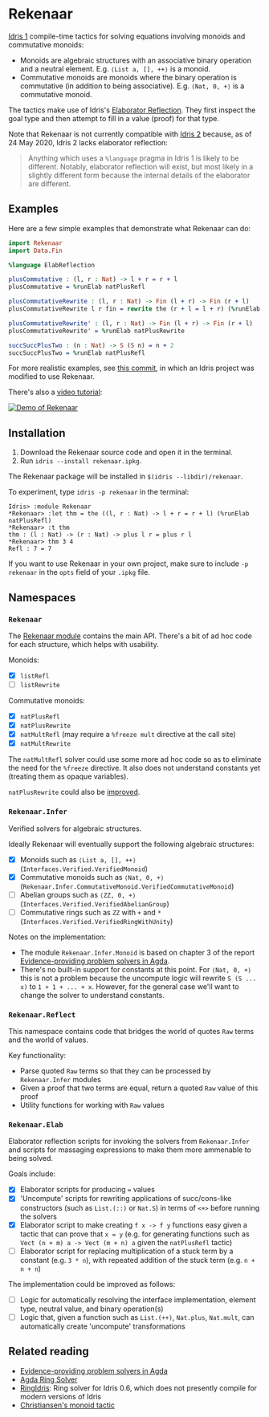 # Rekenaar

[Idris 1](https://github.com/idris-lang/Idris-dev) compile-time tactics for solving equations involving monoids and commutative monoids:

- Monoids are algebraic structures with an associative binary operation and a neutral element. E.g. `⟨List a, [], ++⟩` is a monoid.
- Commutative monoids are monoids where the binary operation is commutative (in addition to being associative). E.g. `⟨Nat, 0, +⟩` is a commutative monoid.

The tactics make use of Idris's [Elaborator Reflection](http://docs.idris-lang.org/en/v1.3.0/reference/elaborator-reflection.html). They first inspect the goal type and then attempt to fill in a value (proof) for that type.

Note that Rekenaar is not currently compatible with [Idris 2](https://github.com/idris-lang/Idris2) because, as of 24 May 2020, Idris 2 lacks elaborator reflection:

> Anything which uses a `%language` pragma in Idris 1 is likely to be different. Notably, elaborator reflection will exist, but most likely in a slightly different form because the internal details of the elaborator are different.

## Examples

Here are a few simple examples that demonstrate what Rekenaar can do:

```idris
import Rekenaar
import Data.Fin

%language ElabReflection

plusCommutative : (l, r : Nat) -> l + r = r + l
plusCommutative = %runElab natPlusRefl

plusCommutativeRewrite : (l, r : Nat) -> Fin (l + r) -> Fin (r + l)
plusCommutativeRewrite l r fin = rewrite the (r + l = l + r) (%runElab natPlusRefl) in fin

plusCommutativeRewrite' : (l, r : Nat) -> Fin (l + r) -> Fin (r + l)
plusCommutativeRewrite' = %runElab natPlusRewrite

succSuccPlusTwo : (n : Nat) -> S (S n) = n + 2
succSuccPlusTwo = %runElab natPlusRefl
```

For more realistic examples, see [this commit](https://github.com/jdevuyst/idris-data/commit/771f62863f56b0bb7c1a0a9fddc9a48e55224143), in which an Idris project was modified to use Rekenaar.

There's also a [video tutorial](https://www.youtube.com/watch?v=deYYhTl4zDs):

[![Demo of Rekenaar](http://img.youtube.com/vi/deYYhTl4zDs/0.jpg)](http://www.youtube.com/watch?v=deYYhTl4zDs)

## Installation

1. Download the Rekenaar source code and open it in the terminal.
2. Run `idris --install rekenaar.ipkg`.

The Rekenaar package will be installed in `$(idris --libdir)/rekenaar`.

To experiment, type `idris -p rekenaar` in the terminal:

```
Idris> :module Rekenaar
*Rekenaar> :let thm = the ((l, r : Nat) -> l + r = r + l) (%runElab natPlusRefl)
*Rekenaar> :t thm
thm : (l : Nat) -> (r : Nat) -> plus l r = plus r l
*Rekenaar> thm 3 4
Refl : 7 = 7
```

If you want to use Rekenaar in your own project, make sure to include `-p rekenaar` in the `opts` field of your `.ipkg` file.

## Namespaces

### `Rekenaar`

The [Rekenaar module](src/Rekenaar.idr) contains the main API. There's a bit of ad hoc code for each structure, which helps with usability.

Monoids:

- [x] `listRefl`
- [ ] `listRewrite`

Commutative monoids:

- [x] `natPlusRefl`
- [x] `natPlusRewrite`
- [x] `natMultRefl` (may require a `%freeze mult` directive at the call site)
- [x] `natMultRewrite`

The `natMultRefl` solver could use some more ad hoc code so as to eliminate the need for the `%freeze` directive. It also does not understand constants yet (treating them as opaque variables).

`natPlusRewrite` could also be [improved](https://github.com/jdevuyst/rekenaar/issues/2).

### `Rekenaar.Infer`

Verified solvers for algebraic structures.

Ideally Rekenaar will eventually support the following algebraic structures:

- [x] Monoids such as `⟨List a, [], ++⟩` (`Interfaces.Verified.VerifiedMonoid`)
- [x] Commutative monoids such as `⟨Nat, 0, +⟩` (`Rekenaar.Infer.CommutativeMonoid.VerifiedCommutativeMonoid`)
- [ ] Abelian groups such as `⟨ZZ, 0, +⟩` (`Interfaces.Verified.VerifiedAbelianGroup`)
- [ ] Commutative rings such as `ZZ` with `+` and `*` (`Interfaces.Verified.VerifiedRingWithUnity`)

Notes on the implementation:

- The module `Rekenaar.Infer.Monoid` is based on chapter 3 of the report [Evidence-providing problem solvers in Agda](https://github.com/umazalakain/fyp).
- There's no built-in support for constants at this point. For `⟨Nat, 0, +⟩` this is not a problem because the uncompute logic will rewrite `S (S ... x)` to `1 + 1 + ... + x`. However, for the general case we'll want to change the solver to understand constants.

### `Rekenaar.Reflect`

This namespace contains code that bridges the world of quotes `Raw` terms and the world of values.

Key functionality:

- Parse quoted `Raw` terms so that they can be processed by `Rekenaar.Infer` modules
- Given a proof that two terms are equal, return a quoted `Raw` value of this proof
- Utility functions for working with `Raw` values

### `Rekenaar.Elab`

Elaborator reflection scripts for invoking the solvers from `Rekenaar.Infer` and scripts for massaging expressions to make them more ammenable to being solved.

Goals include:

- [x] Elaborator scripts for producing `=` values
- [x] 'Uncompute' scripts for rewriting applications of succ/cons-like constructors (such as `List.(::)` or `Nat.S`) in terms of `<+>` before running the solvers
- [x] Elaborator script to make creating `f x -> f y` functions easy given a tactic that can prove that `x = y` (e.g. for generating functions such as `Vect (n + m) a -> Vect (m + n) a` given the `natPlusRefl` tactic)
- [ ] Elaborator script for replacing multiplication of a stuck term by a constant (e.g. `3 * n`), with repeated addition of the stuck term (e.g. `n + n + n`)

The implementation could be improved as follows:

- [ ] Logic for automatically resolving the interface implementation, element type, neutral value, and binary operation(s)
- [ ] Logic that, given a function such as `List.(++)`, `Nat.plus`, `Nat.mult`, can automatically create 'uncompute' transformations

## Related reading

- [Evidence-providing problem solvers in Agda](https://github.com/umazalakain/fyp)
- [Agda Ring Solver](http://www.cse.chalmers.se/~nad/listings/lib/Algebra.RingSolver.html)
- [RingIdris](https://github.com/FranckS/RingIdris): Ring solver for Idris 0.6, which does not presently compile for modern versions of Idris
- [Christiansen's monoid tactic](https://gist.github.com/david-christiansen/066ad771212b2f20ea40)
